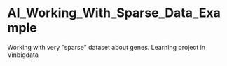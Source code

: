 # AI_Working_With_Sparse_Data_Example
 Working with very "sparse" dataset about genes. Learning project in Vinbigdata

